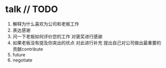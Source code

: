 # talk // TODO

1. 解释为什么喜欢为公司和老板工作
2. 表达感谢
3. 问一下老板如何评价您的工作 对褒奖进行感谢
4. 如果老板没有提及你突出的优点 对此进行补充 提出自己对公司做出最重要的贡献contribute
5. future
6. negotiate
